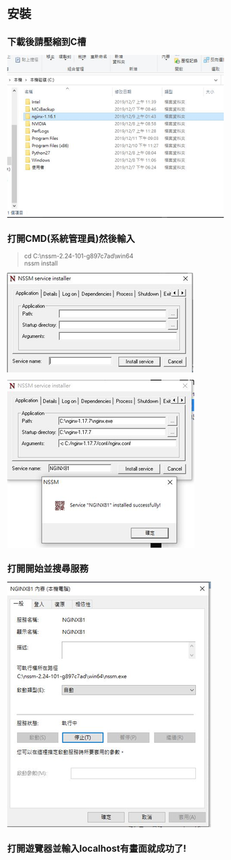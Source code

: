 # 安裝

## 下載後請壓縮到C槽

![壓縮](/assets/image/壓縮.JPG)

## 打開CMD(系統管理員)然後輸入

> cd C:\nssm-2.24-101-g897c7ad\win64 <br/>nssm install

![NSSM](/assets/image/NSSM.JPG)

![安裝](/assets/image/安裝.JPG)

## 打開**開始**並搜尋**服務**

![服務](/assets/image/服務.JPG)

## 打開遊覽器並輸入localhost有畫面就成功了!